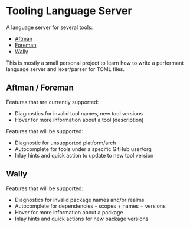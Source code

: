# Tooling Language Server

A language server for several tools:

- [Aftman](https://github.com/LPGhatguy/aftman)
- [Foreman](https://github.com/roblox/foreman)
- [Wally](https://github.com/UpliftGames/wally)

This is mostly a small personal project to learn how to write a performant language server and lexer/parser for TOML files.

## Aftman / Foreman

Features that are currently supported:

- Diagnostics for invalid tool names, new tool versions
- Hover for more information about a tool (description)

Features that will be supported:

- Diagnostic for unsupported platform/arch
- Autocomplete for tools under a specific GitHub user/org
- Inlay hints and quick action to update to new tool version

## Wally

Features that will be supported:

- Diagnostics for invalid package names and/or realms
- Autocomplete for dependencies - scopes + names + versions
- Hover for more information about a package
- Inlay hints and quick actions for new package versions
